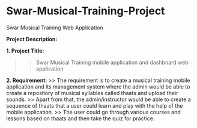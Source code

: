 # Swar-Musical-Training-Project
Swar Musical Training Web Application

**Project Description:**

**1. Project Title:**    
>> Swar Musical Training mobile application and dashboard web application

**2. Requirement:**
    >> The requirement is to create a musical training mobile application and its management system where the admin would be able to create a repository of musical syllables called thaats and upload their sounds.
	>> Apart from that, the admin/instructor would be able to create a sequence of thaats that a user could learn and play with the help of the mobile application.
	>> The user could go through various courses and lessons based on thaats and then take the quiz for practice.
